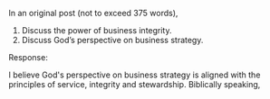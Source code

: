 In an original post (not to exceed 375 words), 

1. Discuss the power of business integrity.
2. Discuss God’s perspective on business strategy.

Response:

I believe God's perspective on business strategy is aligned with the principles of service, integrity and stewardship. Biblically speaking, 